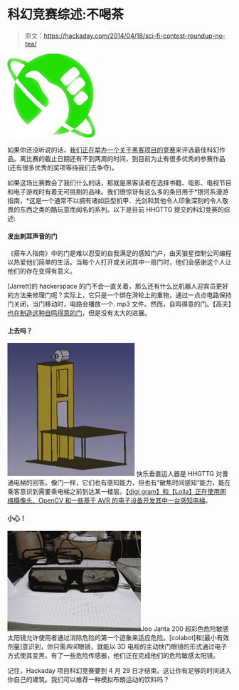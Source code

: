 # 科幻竞赛综述:不喝茶

> 原文：<https://hackaday.com/2014/04/18/sci-fi-contest-roundup-no-tea/>

![thumb2](img/7e4caeb7172d83ac64a16e3a8adcb41e.png)

如果你还没听说的话，[我们正在举办一个关于黑客项目的竞赛](http://hackaday.io/page/276)来评选最佳科幻作品。离比赛的截止日期还有不到两周的时间，到目前为止有很多优秀的参赛作品(还有很多优秀的奖项等待我们去争夺)。

如果这场比赛教会了我们什么的话，那就是黑客读者在选择书籍、电影、电视节目和电子游戏时有着无可挑剔的品味。我们很惊讶有这么多的条目用于*银河系漫游指南，*这是一个通常不以拥有诸如巨型机甲、光剑和其他令人印象深刻的令人敬畏的东西之类的酷玩意而闻名的系列。以下是目前 HHGTTG 提交的科幻竞赛的综述:

#### 发出刺耳声音的门

《搭车人指南》中的门是难以忍受的自我满足的感知门户，由天狼星控制公司编程以热爱他们简单的生活。当每个人打开或关闭其中一扇门时，他们会感谢这个人让他们的存在变得有意义。

[Jarrett]的 hackerspace 的门不会一直关着，那么还有什么比机器人迎宾员更好的方法来修理门呢？实际上，它只是一个绑在滑轮上的重物，通过一点点电路保持门关闭，当门移动时，电路会播放一个. mp3 文件。然而，自鸣得意的门。【高夫】[也在制造这种自鸣得意的门](http://hackaday.io/project/585-Self-Satisfied-Door)，但是没有太大的进展。

#### 上去吗？

[![sentient-elevator](img/f1b33201cc85436fd2c4b60a8a299ae2.png)](http://hackaday.io/project/539-Happy-Vertical-People-Transporter) 快乐垂直运人器是 HHGTTG 对普通电梯的回答。像门一样，它们也有感知能力，但也有“散焦时间感知”能力，能在乘客意识到需要乘电梯之前到达某一楼层。[【digi gram】和【Lolla】正在使用网络摄像头、OpenCV 和一些基于 AVR 的电子设备开发其中一台感知电梯](http://hackaday.io/project/539-Happy-Vertical-People-Transporter)。

#### 小心！

[![peril-sensitive-glasses](img/874e56204d8e375d0dcc8752520b60d3.png)](http://hackaday.io/project/580-Peril-Sensitive-Sunglasses)Joo Janta 200 超彩色危险敏感太阳镜允许使用者通过消除危险的第一个迹象来适应危险。[colabot]和[最小有效剂量]意识到，你只需*购买*眼镜，就能以 3D 电视的主动快门眼镜的形式通过电子方式使其变黑。有了一些危险传感器，他们正在完成他们的危险敏感太阳镜。

记住，Hackaday 项目科幻竞赛要到 4 月 29 日才结束。这让你有足够的时间进入你自己的建筑。我们可以推荐一种模拟布朗运动的饮料吗？